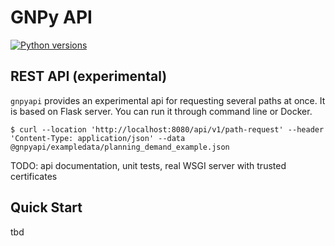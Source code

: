 # GNPy API
[![Python versions](https://img.shields.io/pypi/pyversions/gnpy)](https://pypi.org/project/gnpy/)

REST API (experimental)
-----------------------
``gnpyapi`` provides an experimental api for requesting several paths at once. It is based on Flask server.
You can run it through command line or Docker.



    $ curl --location 'http://localhost:8080/api/v1/path-request' --header 'Content-Type: application/json' --data @gnpyapi/exampledata/planning_demand_example.json 

TODO: api documentation, unit tests, real WSGI server with trusted certificates

## Quick Start

tbd